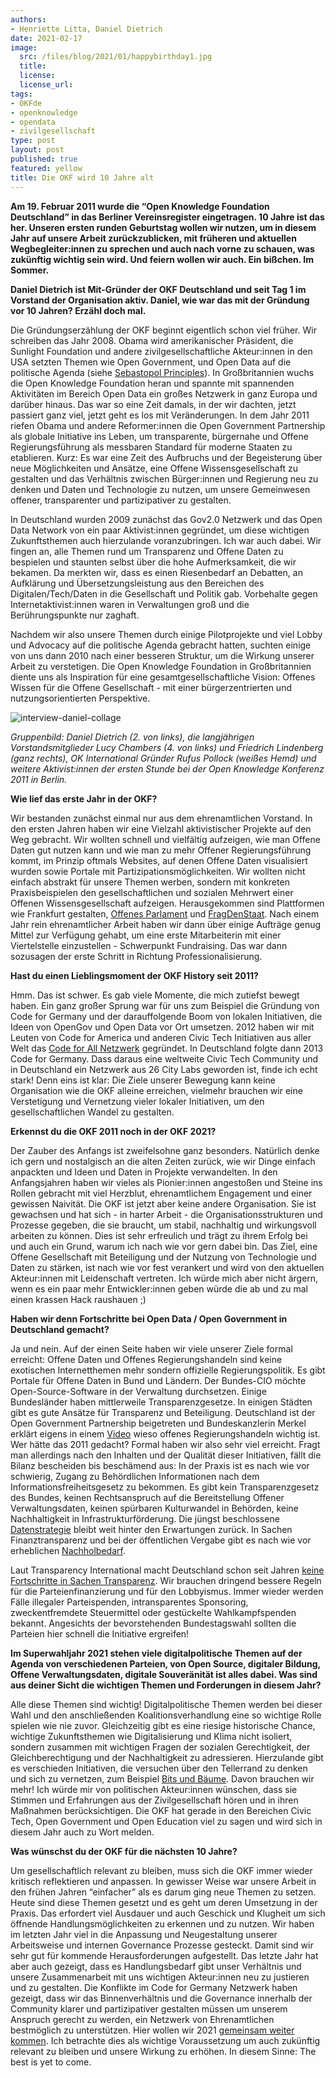 ```yaml
---
authors:
- Henriette Litta, Daniel Dietrich
date: 2021-02-17
image:
  src: /files/blog/2021/01/happybirthday1.jpg
  title:
  license:
  license_url:
tags:
- OKFde
- openknowledge
- opendata
- zivilgesellschaft
type: post
layout: post
published: true
featured: yellow
title: Die OKF wird 10 Jahre alt
---
```


**Am 19. Februar 2011 wurde die “Open Knowledge Foundation Deutschland” in das Berliner Vereinsregister eingetragen. 10 Jahre ist das her. Unseren ersten runden Geburtstag wollen wir nutzen, um in diesem Jahr auf unsere Arbeit zurückzublicken, mit früheren und aktuellen Wegbegleiter:innen zu sprechen und auch nach vorne zu schauen, was zukünftig wichtig sein wird. Und feiern wollen wir auch. Ein bißchen. Im Sommer.**

**Daniel Dietrich ist Mit-Gründer der OKF Deutschland und seit Tag 1 im Vorstand der Organisation aktiv. Daniel, wie war das mit der Gründung vor 10 Jahren? Erzähl doch mal.**

Die Gründungserzählung der OKF beginnt eigentlich schon viel früher. Wir schreiben das Jahr 2008. Obama wird amerikanischer Präsident, die Sunlight Foundation und andere zivilgesellschaftliche Akteur:innen in den USA setzten Themen wie Open Government, und Open Data auf die politische Agenda (siehe [Sebastopol Principles](https://opengovdata.org/)). In Großbritannien wuchs die Open Knowledge Foundation heran und spannte mit spannenden Aktivitäten im Bereich Open Data ein großes Netzwerk in ganz Europa und darüber hinaus. Das war so eine Zeit damals, in der wir dachten, jetzt passiert ganz viel, jetzt geht es los mit Veränderungen. In dem Jahr 2011 riefen Obama und andere Reformer:innen die Open Government Partnership als globale Initiative ins Leben, um transparente, bürgernahe und Offene Regierungsführung als messbaren Standard für moderne Staaten zu etablieren. Kurz: Es war eine Zeit des Aufbruchs und der Begeisterung über neue Möglichkeiten und Ansätze, eine Offene Wissensgesellschaft zu gestalten und das Verhältnis zwischen Bürger:innen und Regierung neu zu denken und Daten und Technologie zu nutzen, um unsere Gemeinwesen offener, transparenter und partizipativer zu gestalten. 

In Deutschland wurden 2009 zunächst das Gov2.0 Netzwerk und das Open Data Network von ein paar Aktivist:innen gegründet, um diese wichtigen Zukunftsthemen auch hierzulande voranzubringen. Ich war auch dabei. Wir fingen an, alle Themen rund um Transparenz und Offene Daten zu bespielen und staunten selbst über die hohe Aufmerksamkeit, die wir bekamen. Da merkten wir, dass es einen Riesenbedarf an Debatten, an Aufklärung und Übersetzungsleistung aus den Bereichen des Digitalen/Tech/Daten in die Gesellschaft und Politik gab. Vorbehalte gegen Internetaktivist:innen waren in Verwaltungen groß und die Berührungspunkte nur zaghaft.

Nachdem wir also unsere Themen durch einige Pilotprojekte und viel Lobby und Advocacy auf die politische Agenda gebracht hatten, suchten einige von uns dann 2010 nach einer besseren Struktur, um die Wirkung unserer Arbeit zu verstetigen. Die Open Knowledge Foundation in Großbritannien diente uns als Inspiration für eine gesamtgesellschaftliche Vision: Offenes Wissen für die Offene Gesellschaft - mit einer bürgerzentrierten und nutzungsorientierten Perspektive. 

![interview-daniel-collage](/files/blog/2021/01/interview-daniel-collage.JPG)

*Gruppenbild: Daniel Dietrich (2. von links), die langjährigen Vorstandsmitglieder Lucy Chambers (4. von links) und Friedrich Lindenberg (ganz rechts), OK International Gründer Rufus Pollock (weißes Hemd) und weitere Aktivist:innen der ersten Stunde bei der Open Knowledge Konferenz 2011 in Berlin.*


**Wie lief das erste Jahr in der OKF?** 

Wir bestanden zunächst einmal nur aus dem ehrenamtlichen Vorstand. In den ersten Jahren haben wir eine Vielzahl aktivistischer Projekte auf den Weg gebracht. Wir wollten schnell und vielfältig aufzeigen, wie man Offene Daten gut nutzen kann und wie man zu mehr Offener Regierungsführung kommt, im Prinzip oftmals Websites, auf denen Offene Daten visualisiert wurden sowie Portale mit Partizipationsmöglichkeiten. Wir wollten nicht einfach abstrakt für unsere Themen werben, sondern mit konkreten Praxisbeispielen den gesellschaftlichen und sozialen Mehrwert einer Offenen Wissensgesellschaft aufzeigen. Herausgekommen sind Plattformen wie Frankfurt gestalten, [Offenes Parlament](https://offenesparlament.de/) und [FragDenStaat](https://fragdenstaat.de/). Nach einem Jahr rein ehrenamtlicher Arbeit haben wir dann über einige Aufträge genug Mittel zur Verfügung gehabt, um eine erste Mitarbeiterin mit einer Viertelstelle einzustellen - Schwerpunkt Fundraising. Das war dann sozusagen der erste Schritt in Richtung Professionalisierung. 

**Hast du einen Lieblingsmoment der OKF History seit 2011?** 

Hmm. Das ist schwer. Es gab viele Momente, die mich zutiefst bewegt haben. Ein ganz großer Sprung war für uns zum Beispiel die Gründung von Code for Germany und der darauffolgende Boom von lokalen Initiativen, die Ideen von OpenGov und Open Data vor Ort umsetzen. 2012 haben wir mit Leuten von Code for America und anderen Civic Tech Initiativen aus aller Welt das [Code for All Netzwerk](https://codeforall.org/about) gegründet. In Deutschland folgte dann 2013 Code for Germany. Dass daraus eine weltweite Civic Tech Community und in Deutschland ein Netzwerk aus 26 City Labs geworden ist, finde ich echt stark! Denn eins ist klar: Die Ziele unserer Bewegung kann keine Organisation wie die OKF alleine erreichen, vielmehr brauchen wir eine Verstetigung und Vernetzung vieler lokaler Initiativen, um den gesellschaftlichen Wandel zu gestalten.

**Erkennst du die OKF 2011 noch in der OKF 2021?**

Der Zauber des Anfangs ist zweifelsohne ganz besonders. Natürlich denke ich gern und nostalgisch an die alten Zeiten zurück, wie wir Dinge einfach anpackten und Ideen und Daten in Projekte verwandelten. In den Anfangsjahren haben wir vieles als Pionier:innen angestoßen und Steine ins Rollen gebracht mit viel Herzblut, ehrenamtlichem Engagement und einer gewissen Naivität. Die OKF ist jetzt aber keine andere Organisation. Sie ist gewachsen und hat sich - in harter Arbeit - die Organisationsstrukturen und Prozesse gegeben, die sie braucht, um stabil, nachhaltig und wirkungsvoll arbeiten zu können. Dies ist sehr erfreulich und trägt zu ihrem Erfolg bei und auch ein Grund, warum ich nach wie vor gern dabei bin. Das Ziel, eine Offene Gesellschaft mit Beteiligung und der Nutzung von Technologie und Daten zu stärken, ist nach wie vor fest verankert und wird von den aktuellen Akteur:innen mit Leidenschaft vertreten. Ich würde mich aber nicht ärgern, wenn es ein paar mehr Entwickler:innen geben würde die ab und zu mal einen krassen Hack raushauen ;)

**Haben wir denn Fortschritte bei Open Data / Open Government in Deutschland gemacht?**

Ja und nein. Auf der einen Seite haben wir viele unserer Ziele formal erreicht: Offene Daten und Offenes Regierungshandeln sind keine exotischen Internetthemen mehr sondern offizielle Regierungspolitik. Es gibt Portale für Offene Daten in Bund und Ländern. Der Bundes-CIO möchte Open-Source-Software in der Verwaltung durchsetzen. Einige Bundesländer haben mittlerweile Transparenzgesetze. In einigen Städten gibt es gute Ansätze für Transparenz und Beteiligung. Deutschland ist der Open Government Partnership beigetreten und Bundeskanzlerin Merkel erklärt eigens in einem [Video](https://www.bundesregierung.de/breg-de/mediathek/kanzlerin-podcast/podcast-1666088) wieso offenes Regierungshandeln wichtig ist. Wer hätte das 2011 gedacht? Formal haben wir also sehr viel erreicht. Fragt man allerdings nach den Inhalten und der Qualität dieser Initiativen, fällt die Bilanz bescheiden bis beschämend aus: In der Praxis ist es nach wie vor schwierig, Zugang zu Behördlichen Informationen nach dem Informationsfreiheitsgesetz zu bekommen. Es gibt kein Transparenzgesetz des Bundes, keinen Rechtsanspruch auf die Bereitstellung Offener Verwaltungsdaten, keinen spürbaren Kulturwandel in Behörden, keine Nachhaltigkeit in Infrastrukturförderung. Die jüngst beschlossene [Datenstrategie](https://okfn.de/blog/2021/02/okf-datenstrategie-nach-kabinettbeschluss/) bleibt weit hinter den Erwartungen zurück. In Sachen Finanztransparenz und bei der öffentlichen Vergabe gibt es nach wie vor erheblichen [Nachholbedarf](http://europam.eu/?module=country-profile&country=Germany).

Laut Transparency International macht Deutschland schon seit Jahren [keine Fortschritte in Sachen Transparenz](https://www.transparency.de/cpi/?L=0). Wir brauchen dringend bessere Regeln für die Parteienfinanzierung und für den Lobbyismus. Immer wieder werden Fälle illegaler Parteispenden, intransparentes Sponsoring, zweckentfremdete Steuermittel oder gestückelte Wahlkampfspenden bekannt. Angesichts der bevorstehenden Bundestagswahl sollten die Parteien hier schnell die Initiative ergreifen! 

**Im Superwahljahr 2021 stehen viele digitalpolitische Themen auf der Agenda von verschiedenen Parteien, von Open Source, digitaler Bildung, Offene Verwaltungsdaten, digitale Souveränität ist alles dabei. Was sind aus deiner Sicht die wichtigen Themen und Forderungen in diesem Jahr?**

Alle diese Themen sind wichtig! Digitalpolitische Themen werden bei dieser Wahl und den anschließenden Koalitionsverhandlung eine so wichtige Rolle spielen wie nie zuvor. Gleichzeitig gibt es eine riesige historische Chance, wichtige Zukunftsthemen wie Digitalisierung und Klima nicht isoliert, sondern zusammen mit wichtigen Fragen der sozialen Gerechtigkeit, der Gleichberechtigung und der Nachhaltigkeit zu adressieren. Hierzulande gibt es verschieden Initiativen, die versuchen über den Tellerrand zu denken und sich zu vernetzen, zum Beispiel [Bits und Bäume](https://bits-und-baeume.org/de). Davon brauchen wir mehr! Ich würde mir von politischen Akteur:innen wünschen, dass sie Stimmen und Erfahrungen aus der Zivilgesellschaft hören und in ihren Maßnahmen berücksichtigen. Die OKF hat gerade in den Bereichen Civic Tech, Open Government und Open Education viel zu sagen und wird sich in diesem Jahr auch zu Wort melden.

**Was wünschst du der OKF für die nächsten 10 Jahre?**

Um gesellschaftlich relevant zu bleiben, muss sich die OKF immer wieder kritisch reflektieren und anpassen. In gewisser Weise war unsere Arbeit in den frühen Jahren “einfacher” als es darum ging neue Themen zu setzen. Heute sind diese Themen gesetzt und es geht um deren Umsetzung in der Praxis. Das erfordert viel Ausdauer und auch Geschick und Klugheit um sich öffnende Handlungsmöglichkeiten zu erkennen und zu nutzen. Wir haben im letzten Jahr viel in die Anpassung und Neugestaltung unserer Arbeitsweise und internen Governance Prozesse gesteckt. Damit sind wir sehr gut für kommende Herausforderungen aufgestellt. Das letzte Jahr hat aber auch gezeigt, dass es Handlungsbedarf gibt unser Verhältnis und unsere Zusammenarbeit mit uns wichtigen Akteur:innen neu zu justieren und zu gestalten. Die Konflikte im Code for Germany Netzwerk haben gezeigt, dass wir das Binnenverhältnis und die Governance innerhalb der Community klarer und partizipativer gestalten müssen um unserem Anspruch gerecht zu werden, ein Netzwerk von Ehrenamtlichen bestmöglich zu unterstützen. Hier wollen wir 2021 [gemeinsam weiter kommen](https://okfn.de/blog/2020/12/offener-brief-an-die-community/). Ich betrachte dies als wichtige Voraussetzung um auch zukünftig relevant zu bleiben und unsere Wirkung zu erhöhen. In diesem Sinne: The best is yet to come.
